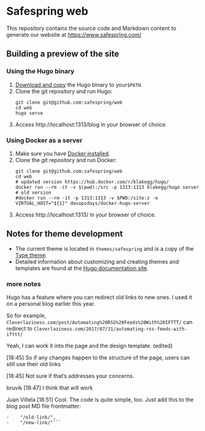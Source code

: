 # Safespring web

This repository contains the source code and Markdown content to generate our
website at https://www.safespring.com/

## Building a preview of the site

### Using the Hugo binary

1. [Download and copy][1] the Hugo binary to your`$PATH`.
2. Clone the git repository and run Hugo:
   ```
   git clone git@github.com:safespring/web
   cd web
   hugo serve
   ```
3. Access http://localhost:1313/blog in your browser of choice.

[1]: https://gohugo.io/overview/installing/

### Using Docker as a server

1. Make sure you have [Docker installed][2].
2. Clone the git repository and run Docker:
   ```
   git clone git@github.com:safespring/web
   cd web
   # updated version https://hub.docker.com/r/klakegg/hugo/
   docker run --rm -it -v $(pwd):/src -p 1313:1313 klakegg/hugo server
   # old version
   #docker run --rm -it -p 1313:1313 -v $PWD:/site:z -e VIRTUAL_HOST="${1}" devopsdays/docker-hugo-server
   ```
3. Access http://localhost:1313/ in your browser of choice.

[2]:https://www.docker.com/products/container-runtime#/download

## Notes for theme development

* The current theme is located in `themes/safespring` and is a copy of the [Type theme][3].
* Detailed information about customizing and creating themes and templates are found at the [Hugo documentation site][4].

[3]: https://github.com/digitalcraftsman/hugo-type-theme
[4]: https://gohugo.io/themes/customizing/

### more notes

Hugo has a feature where you can redirect old links to new ones. I used it on a personal blog earlier this year.

So for example, `Cleverlaziness.com/post/Automating%20RSS%20Feeds%20With%20IFTTT/` can redirect to `Cleverlaziness.com/2017/07/31/automating-rss-feeds-with-ifttt/`

Yeah, I can work it into the page and the design template. (edited)


[18:45]
So if any changes happen to the structure of the page, users can still use their old links


[18:45]
Not sure if that’s addresses your concerns.


bruvik
[18:47]
I think that will work


Juan Villela [18:51]
Cool. The code is quite simple, too. Just add this to the blog post MD file frontmatter:
```-aliases = [
-    "/old-link/",
-    "/new-link/"```
